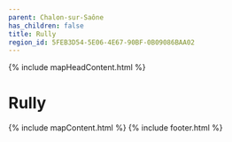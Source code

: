 ```yaml
---
parent: Chalon-sur-Saône
has_children: false
title: Rully
region_id: 5FEB3D54-5E06-4E67-90BF-0B09086BAA02
---
```

{% include mapHeadContent.html %}
# Rully
{% include mapContent.html %}
{% include footer.html %}
